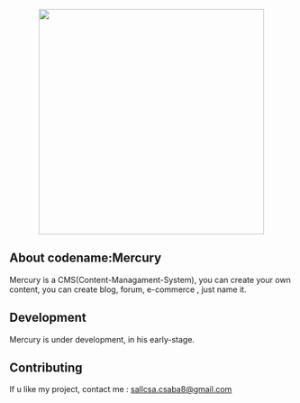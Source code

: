 <p align="center"><a href="https://github.com/csabika98/Mercury" target="_blank"><img src="https://i.imgur.com/cuOtn7p.png" width="400"></a></p>



## About codename:Mercury

Mercury is a CMS(Content-Managament-System), you can create your own content, you can create blog, forum, e-commerce , just name it.


## Development

Mercury is under development, in his early-stage. 


## Contributing

If u like my project, contact me : sallcsa.csaba8@gmail.com




